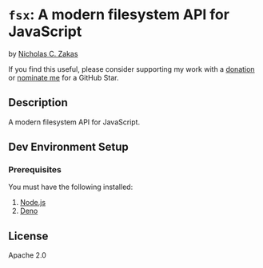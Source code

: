 # `fsx`: A modern filesystem API for JavaScript

by [Nicholas C. Zakas](https://humanwhocodes.com)

If you find this useful, please consider supporting my work with a [donation](https://humanwhocodes.com/donate) or [nominate me](https://stars.github.com/nominate/) for a GitHub Star.

## Description

A modern filesystem API for JavaScript.

## Dev Environment Setup

### Prerequisites

You must have the following installed:

1. [Node.js](https://nodejs.org)
1. [Deno](https://deno.land)


## License

Apache 2.0
